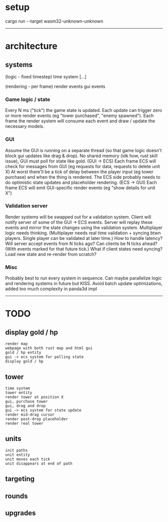 # setup

cargo run --target wasm32-unknown-unknown

---

# architecture

## systems

(logic - fixed timestep)
    time system
    [...]

(rendering - per frame)
    render events
    gui events

### Game logic / state
Every N ms ("tick") the game state is updated.
Each update can trigger zero or more render events (eg "tower purchased", "enemy spawned").
Each frame the render system will consume each event and draw / update the necessary models.

### GUI
Assume the GUI is running on a separate thread (so that game logic doesn't block gui updates like drag & drop).
No shared memory (idk how, rust skill issue), GUI must poll for state like gold.
(GUI -> ECS) Each frame ECS will check for messages from GUI (eg requests for data, requests to delete unit X)
    At worst there'll be a tick of delay between the player input (eg tower purchase) and when the thing is rendered. The ECS side probably needs to do optimistic state updates and placeholder rendering.
(ECS -> GUI) Each frame ECS will emit GUI-specific render events (eg "show details for unit X")

### Validation server
Render systems will be swapped out for a validation system.
Client will notify server of some of the GUI -> ECS events.
Server will replay these events and mirror the state changes using the validation system.
    Multiplayer logic needs thinking. (Multiplayer needs real time validation + syncing btwn players. Single player can be validated at later time.)
        How to handle latency?
            Will server accept events from N ticks ago?
            Can clients be N ticks ahead? (With events marked for that future tick.)
            What if client states need syncing? Load new state and re-render from scratch?

### Misc
Probably best to run every system in sequence. Can maybe parallelize logic and rendering systems in future but KISS.
Avoid batch update optimizations, added too much complexity in panda3d impl


---

# TODO

## display gold / hp
    render map
    webpage with both rust map and html gui
    gold / hp entity
    gui -> ecs system for polling state
    display gold / hp

## tower
    time system
    tower entity
    render tower at position X
    gui, purchase tower
    gui, drag and drop
    gui -> ecs system for state update
    render mid-drag cursor
    render post-drop placeholder
    render real tower

## units
    init paths
    unit entity
    unit moves each tick
    unit disappears at end of path

## targeting

## rounds

## upgrades